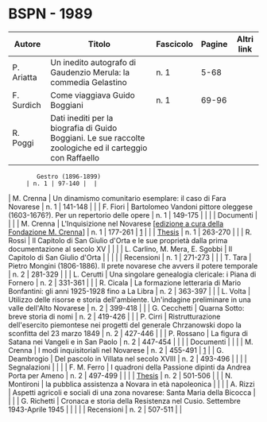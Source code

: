 # BSPN - 1989

| Autore     | Titolo                                                                                                    | Fascicolo | Pagine | Altri link |
|------------|-----------------------------------------------------------------------------------------------------------|-----------|--------|------------|
| P. Ariatta | Un inedito autografo di Gaudenzio Merula: la commedia Gelastino                                           | n. 1      | 5-68   |            |
| F. Surdich | Come viaggiava Guido Boggiani                                                                             | n. 1      | 69-96  |            |
| R. Poggi   | Dati inediti per la biografia di Guido Boggiani. Le sue raccolte zoologiche ed il carteggio con Raffaello 

            Gestro (1896-1899)
         | n. 1 | 97-140 |  |

| M. Crenna | Un dinamismo comunitario esemplare: il caso di Fara Novarese | n. 1 | 141-148 | |
| F. Fiori | Bartolomeo Vandoni pittore oleggese (1603-1676?). Per un repertorio delle opere | n. 1 | 149-175 | |
| | Documenti | | |
| M. Crenna | L'Inquisizione nel Novarese [<a href="http://progettofondazionedonmariocrenna.oneminutesite.it/files/2015/05/19/21-L_Inquisizione_nel_novarese.pdf" target="_blank">edizione a cura della Fondazione M. Crenna</a>]
| n. 1 | 177-261 | [1](https://en.calameo.com/read/004733128fe1225dd870e) |
| | [Thesis](http://www.ssno.it/BSPNo/bspn_thesis.html#1989) | n. 1 | 263-270 | |
| R. Rossi | Il Capitolo di San Giulio d'Orta e le sue proprietà dalla prima documentazione al secolo XV | | |
| L. Carlino, M. Mera, E. Sgobbi | Il Capitolo di San Giulio d'Orta | | |
| | Recensioni | n. 1 | 271-273 | |
| T. Tara | Pietro Mongini (1806-1886). Il prete novarese che avvers il potere temporale | n. 2 | 281-329 | |
| L. Cerutti | Una singolare genealogia clericale: i Piana di Fornero | n. 2 | 331-361 | |
| R. Cicala | La formazione letteraria di Mario Bonfantini: gli anni 1925-1928 fino a La Libra | n. 2 | 363-397 | |
| L. Volta | Utilizzo delle risorse e storia dell'ambiente. Un'indagine preliminare in una valle dell'Alto Novarese | n. 2 | 399-418 | |
| G. Cecchetti | Quarna Sotto: breve storia di nomi | n. 2 | 419-426 | |
| P. Cirri | Ristrutturazione dell'esercito piemontese nei progetti del generale Chrzanowski dopo la sconfitta del 23 marzo 1849
| n. 2 | 427-446 | |
| P. Rossano | La figura di Satana nei Vangeli e in San Paolo | n. 2 | 447-454 | |
| | Documenti | | |
| M. Crenna | I modi inquisitoriali nel Novarese | n. 2 | 455-491 | [1](https://www.calameo.com/read/004733128fe1225dd870e) |
| G. Deambrogio | Del pascolo in Villata nel secolo XVIII | n. 2 | 493-496 | |
| | Segnalazioni | | |
| F. M. Ferro | I quadroni della Passione dipinti da Andrea Porta per Ameno | n. 2 | 497-499 | |
| | [Thesis](http://www.ssno.it/BSPNo/bspn_thesis.html#1989) | n. 2 | 501-506 | |
| N. Montironi | la pubblica assistenza a Novara in età napoleonica | | |
| A. Rizzi | Aspetti agricoli e sociali di una zona novarese: Santa Maria della Bicocca | | |
| G. Richetti | Cronaca e storia della Resistenza nel Cusio. Settembre 1943-Aprile 1945 | | |
| | Recensioni | n. 2 | 507-511 | |
